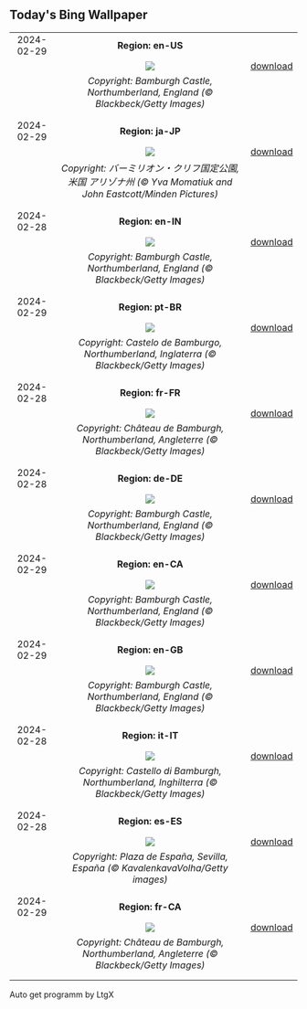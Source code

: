 ## Today's Bing Wallpaper
|      |      |      |
| :----: | :----: | :----: |
|2024-02-29|**Region: en-US**||
||![](https://www.bing.com/th?id=OHR.BamburghCastleUK_EN-US3358821704_UHD.jpg&pid=hp&w=1152&h=648&rs=1&c=4)| [download](https://www.bing.com/th?id=OHR.BamburghCastleUK_EN-US3358821704_UHD.jpg)|
||*Copyright: Bamburgh Castle, Northumberland, England (© Blackbeck/Getty Images)*
||
|||
|2024-02-29|**Region: ja-JP**||
||![](https://www.bing.com/th?id=OHR.VermilionCliffs_JA-JP0444568228_UHD.jpg&pid=hp&w=1152&h=648&rs=1&c=4)| [download](https://www.bing.com/th?id=OHR.VermilionCliffs_JA-JP0444568228_UHD.jpg)|
||*Copyright: バーミリオン・クリフ国定公園, 米国 アリゾナ州 (© Yva Momatiuk and John Eastcott/Minden Pictures)*
||
|||
|2024-02-28|**Region: en-IN**||
||![](https://www.bing.com/th?id=OHR.BamburghCastleUK_EN-IN2760491461_UHD.jpg&pid=hp&w=1152&h=648&rs=1&c=4)| [download](https://www.bing.com/th?id=OHR.BamburghCastleUK_EN-IN2760491461_UHD.jpg)|
||*Copyright: Bamburgh Castle, Northumberland, England (© Blackbeck/Getty Images)*
||
|||
|2024-02-29|**Region: pt-BR**||
||![](https://www.bing.com/th?id=OHR.BamburghCastleUK_PT-BR0750396632_UHD.jpg&pid=hp&w=1152&h=648&rs=1&c=4)| [download](https://www.bing.com/th?id=OHR.BamburghCastleUK_PT-BR0750396632_UHD.jpg)|
||*Copyright: Castelo de Bamburgo, Northumberland, Inglaterra (© Blackbeck/Getty Images)*
||
|||
|2024-02-28|**Region: fr-FR**||
||![](https://www.bing.com/th?id=OHR.BamburghCastleUK_FR-FR3136425670_UHD.jpg&pid=hp&w=1152&h=648&rs=1&c=4)| [download](https://www.bing.com/th?id=OHR.BamburghCastleUK_FR-FR3136425670_UHD.jpg)|
||*Copyright: Château de Bamburgh, Northumberland, Angleterre (© Blackbeck/Getty Images)*
||
|||
|2024-02-28|**Region: de-DE**||
||![](https://www.bing.com/th?id=OHR.BamburghCastleUK_DE-DE7368019020_UHD.jpg&pid=hp&w=1152&h=648&rs=1&c=4)| [download](https://www.bing.com/th?id=OHR.BamburghCastleUK_DE-DE7368019020_UHD.jpg)|
||*Copyright: Bamburgh Castle, Northumberland, England (© Blackbeck/Getty Images)*
||
|||
|2024-02-29|**Region: en-CA**||
||![](https://www.bing.com/th?id=OHR.BamburghCastleUK_EN-CA8209720771_UHD.jpg&pid=hp&w=1152&h=648&rs=1&c=4)| [download](https://www.bing.com/th?id=OHR.BamburghCastleUK_EN-CA8209720771_UHD.jpg)|
||*Copyright: Bamburgh Castle, Northumberland, England (© Blackbeck/Getty Images)*
||
|||
|2024-02-29|**Region: en-GB**||
||![](https://www.bing.com/th?id=OHR.BamburghCastleUK_EN-GB3792083746_UHD.jpg&pid=hp&w=1152&h=648&rs=1&c=4)| [download](https://www.bing.com/th?id=OHR.BamburghCastleUK_EN-GB3792083746_UHD.jpg)|
||*Copyright: Bamburgh Castle, Northumberland, England (© Blackbeck/Getty Images)*
||
|||
|2024-02-28|**Region: it-IT**||
||![](https://www.bing.com/th?id=OHR.BamburghCastleUK_IT-IT5518925488_UHD.jpg&pid=hp&w=1152&h=648&rs=1&c=4)| [download](https://www.bing.com/th?id=OHR.BamburghCastleUK_IT-IT5518925488_UHD.jpg)|
||*Copyright: Castello di Bamburgh, Northumberland, Inghilterra (© Blackbeck/Getty Images)*
||
|||
|2024-02-28|**Region: es-ES**||
||![](https://www.bing.com/th?id=OHR.SevilleAndalusiaDay_ES-ES5223382941_UHD.jpg&pid=hp&w=1152&h=648&rs=1&c=4)| [download](https://www.bing.com/th?id=OHR.SevilleAndalusiaDay_ES-ES5223382941_UHD.jpg)|
||*Copyright: Plaza de España, Sevilla, España (© KavalenkavaVolha/Getty images)*
||
|||
|2024-02-29|**Region: fr-CA**||
||![](https://www.bing.com/th?id=OHR.BamburghCastleUK_FR-CA0361606003_UHD.jpg&pid=hp&w=1152&h=648&rs=1&c=4)| [download](https://www.bing.com/th?id=OHR.BamburghCastleUK_FR-CA0361606003_UHD.jpg)|
||*Copyright: Château de Bamburgh, Northumberland, Angleterre (© Blackbeck/Getty Images)*
||
|||

Auto get programm by LtgX
